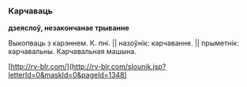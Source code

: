 ### Карчаваць
**дзеяслоў, незакончанае трыванне**

Выкопваць з карэннем. К. пні. || назоўнік: карчаванне. || прыметнік: карчавальны. Карчавальная машына.

<a rel="author">[http://rv-blr.com/](http://rv-blr.com/slounik.jsp?letterId=0&maskId=0&pageId=1348)</a>

